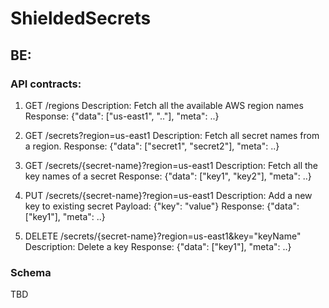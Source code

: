 # ShieldedSecrets

## BE:

### API contracts:

1. GET /regions
   Description: Fetch all the available AWS region names
   Response: {"data": ["us-east1", ".."], "meta": ..}

2. GET /secrets?region=us-east1
   Description: Fetch all secret names from a region.
   Response: {"data": ["secret1", "secret2"], "meta": ..}

3. GET /secrets/{secret-name}?region=us-east1
   Description: Fetch all the key names of a secret
   Response: {"data": ["key1", "key2"], "meta": ..}

4. PUT /secrets/{secret-name}?region=us-east1
   Description: Add a new key to existing secret
   Payload: {"key": "value"} 
   Response: {"data": ["key1"], "meta": ..}

5. DELETE /secrets/{secret-name}?region=us-east1&key="keyName"
   Description: Delete a key
   Response: {"data": ["key1"], "meta": ..}

### Schema
TBD
